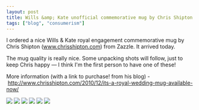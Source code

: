 ```yaml
---
layout: post
title: Wills &amp; Kate unofficial commemorative mug by Chris Shipton
tags: ["blog", "consumerism"]
---
```


I ordered a nice Wills &amp; Kate royal engagement commemorative mug by Chris Shipton (<a href="http://www.chrisshipton.com" target="_blank">www.chrisshipton.com</a>) from Zazzle. It arrived today.

The mug quality is really nice. Some unpacking shots will follow, just to keep Chris happy &#8212; I think I'm the first person to have one of these!

More information (with a link to purchase! from his blog) - <a href="http://www.chrisshipton.com/2010/12/its-a-royal-wedding-mug-available-now/" target="_blank">http://www.chrisshipton.com/2010/12/its-a-royal-wedding-mug-available-now/</a>

<img src="http://dl.dropbox.com/u/19772/willsnkate/IMG_20101215_125627.jpg" />
<img src="http://dl.dropbox.com/u/19772/willsnkate/IMG_20101215_125718.jpg" />
<img src="http://dl.dropbox.com/u/19772/willsnkate/IMG_20101215_125745.jpg" />
<img src="http://dl.dropbox.com/u/19772/willsnkate/IMG_20101215_125844.jpg" />
<img src="http://dl.dropbox.com/u/19772/willsnkate/IMG_20101215_125810.jpg" />
<img src="http://dl.dropbox.com/u/19772/willsnkate/IMG_20101215_125819.jpg" />
